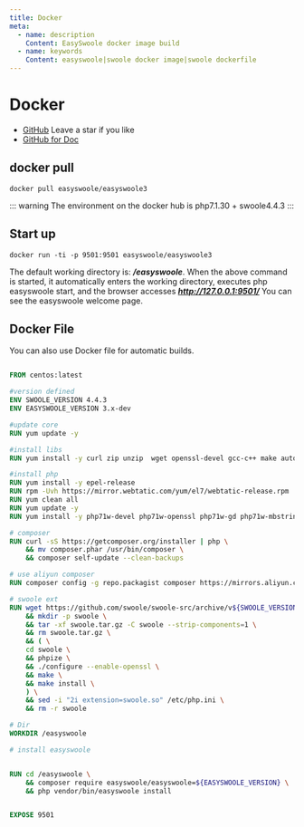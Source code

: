 ```yaml
---
title: Docker
meta:
  - name: description
    Content: EasySwoole docker image build
  - name: keywords
    Content: easyswoole|swoole docker image|swoole dockerfile
---
```




# Docker

- [GitHub](https://github.com/easy-swoole/easyswoole)  Leave a star if you like
- [GitHub for Doc](https://github.com/easy-swoole/doc)

## docker pull
```
docker pull easyswoole/easyswoole3
```


::: warning 
 The environment on the docker hub is php7.1.30 + swoole4.4.3
:::

## Start up

```
docker run -ti -p 9501:9501 easyswoole/easyswoole3
```
The default working directory is: ***/easyswoole***. When the above command is started, it automatically enters the working directory, executes php easyswoole start, and the browser accesses ***http://127.0.0.1:9501/***
You can see the easyswoole welcome page.

## Docker File
You can also use Docker file for automatic builds.
```dockerfile

FROM centos:latest

#version defined
ENV SWOOLE_VERSION 4.4.3
ENV EASYSWOOLE_VERSION 3.x-dev

#update core
RUN yum update -y

#install libs
RUN yum install -y curl zip unzip  wget openssl-devel gcc-c++ make autoconf

#install php
RUN yum install -y epel-release
RUN rpm -Uvh https://mirror.webtatic.com/yum/el7/webtatic-release.rpm
RUN yum clean all
RUN yum update -y
RUN yum install -y php71w-devel php71w-openssl php71w-gd php71w-mbstring php71w-mysqli

# composer
RUN curl -sS https://getcomposer.org/installer | php \
    && mv composer.phar /usr/bin/composer \
    && composer self-update --clean-backups

# use aliyun composer
RUN composer config -g repo.packagist composer https://mirrors.aliyun.com/composer/

# swoole ext
RUN wget https://github.com/swoole/swoole-src/archive/v${SWOOLE_VERSION}.tar.gz -O swoole.tar.gz \
    && mkdir -p swoole \
    && tar -xf swoole.tar.gz -C swoole --strip-components=1 \
    && rm swoole.tar.gz \
    && ( \
    cd swoole \
    && phpize \
    && ./configure --enable-openssl \
    && make \
    && make install \
    ) \
    && sed -i "2i extension=swoole.so" /etc/php.ini \
    && rm -r swoole

# Dir
WORKDIR /easyswoole

# install easyswoole


RUN cd /easyswoole \
    && composer require easyswoole/easyswoole=${EASYSWOOLE_VERSION} \
    && php vendor/bin/easyswoole install


EXPOSE 9501

```